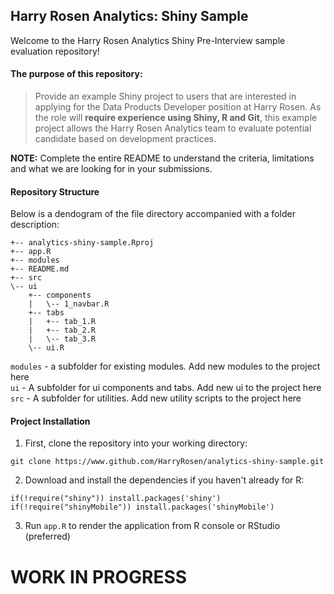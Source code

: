 ## Harry Rosen Analytics: Shiny Sample  

Welcome to the Harry Rosen Analytics Shiny Pre-Interview sample evaluation repository!  

#### **The purpose of this repository**:   
> Provide an example Shiny project to users that are interested in applying for the Data Products Developer position at Harry Rosen. As the role will **require experience using Shiny, R and Git**, this example project allows the Harry Rosen Analytics team to evaluate potential candidate based on development practices. 

**NOTE:** Complete the entire README to understand the criteria, limitations and what we are looking for in your submissions.  

#### Repository Structure


Below is a dendogram of the file directory accompanied with a folder description:  

```{cmd}
+-- analytics-shiny-sample.Rproj
+-- app.R
+-- modules
+-- README.md
+-- src
\-- ui
    +-- components
    |   \-- 1_navbar.R
    +-- tabs
    |   +-- tab_1.R
    |   +-- tab_2.R
    |   \-- tab_3.R
    \-- ui.R
```  

`modules` - a subfolder for existing modules. Add new modules to the project here  
`ui` - A subfolder for ui components and tabs. Add new ui to the project here  
`src` - A subfolder for utilities. Add new utility scripts to the project here    
  
  
#### Project Installation  

1. First, clone the repository into your working directory:  

```{cmd}
git clone https://www.github.com/HarryRosen/analytics-shiny-sample.git
```

2. Download and install the dependencies if you haven't already for R:   

```{R}
if(!require("shiny")) install.packages('shiny')
if(!require("shinyMobile")) install.packages('shinyMobile')
```

3. Run `app.R` to render the application from R console or RStudio (preferred) 


# WORK IN PROGRESS

